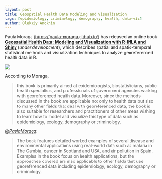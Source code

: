 ```yaml
---
layout: post
title: Geospatial Health Data Modeling and Visualization
tags: [epidemiology, criminology, demography, health, data-viz]
author: Oleksiy Anokhin
---
```


Paula Moraga (https://paula-moraga.github.io/) has released an online book 
[**Geospatial Health Data: Modeling and Visualization with R-INLA and Shiny**](https://paula-moraga.github.io/book-geospatial/index.html) 
(_under development_), 
which describes spatial and spatio-temporal statistical methods and visualization techniques to analyze georeferenced health data in R.

[![](https://paula-moraga.github.io/book-geospatial/img/bbimg.png)](https://paula-moraga.github.io/book-geospatial/index.html)

According to Moraga, 

> this book is primarily aimed at epidemiologists, biostatisticians, public health specialists, 
and professionals of government agencies working with georeferenced health data. Moreover, since the methods discussed in 
the book are applicable not only to health data but also to many other fields that deal with georeferenced data, the book is 
also suitable for researchers and practitioners of other areas wishing to learn how to model and visualize this type of data 
such as epidemiology, ecology, demography or criminology.

[@_PaulaMoraga_](https://twitter.com/_PaulaMoraga_):

> The book features detailed worked examples of several disease and environmental applications using real-world data such as 
malaria in The Gambia, cancer in Scotland and USA, and air pollution in Spain. Examples in the book focus on health applications, 
but the approaches covered are also applicable to other fields that use georeferenced data including epidemiology, ecology, 
demography or criminology.




